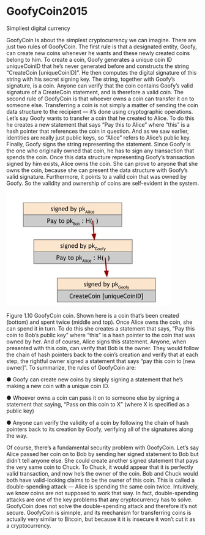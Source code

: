 ﻿# GoofyCoin2015
Simpliest digital currency

GoofyCoin
Is about the simplest cryptocurrency we can imagine. There
are just two rules of GoofyCoin. The first rule is that a designated entity, Goofy, can create new coins
whenever he wants and these newly created coins belong to him.
To create a coin, Goofy generates a unique coin ID uniqueCoinID that he’s never generated before
and constructs the string “CreateCoin [uniqueCoinID]”. He then computes the digital signature of
this string with his secret signing key. The string, together with Goofy’s signature, is a coin. Anyone
can verify that the coin contains Goofy’s valid signature of a CreateCoin statement, and is therefore a
valid coin.
The second rule of GoofyCoin is that whoever owns a coin can transfer it on to someone else.
Transferring a coin is not simply a matter of sending the coin data structure to the recipient — it’s
done using cryptographic operations.
Let’s say Goofy wants to transfer a coin that he created to Alice. To do this he creates a new
statement that says “Pay this to Alice” where “this” is a hash pointer that references the coin in
question. And as we saw earlier, identities are really just public keys, so “Alice” refers to Alice’s public
key. Finally, Goofy signs the string representing the statement. Since Goofy is the one who originally
owned that coin, he has to sign any transaction that spends the coin. Once this data structure
representing Goofy’s transaction signed by him exists, Alice owns the coin. She can prove to anyone
that she owns the coin, because she can present the data structure with Goofy’s valid signature.
Furthermore, it points to a valid coin that was owned by Goofy. So the validity and ownership of coins
are self-evident in the system.

![Alt text](https://github.com/vinils/GoofyCoin2015/blob/master/GoofyCoin.jpg "Figure 1.10")

Figure 1.10 GoofyCoin coin. Shown here is a coin that’s been created (bottom) and spent twice
(middle and top).
Once Alice owns the coin, she can spend it in turn. To do this she creates a statement that says, “Pay
this coin to Bob’s public key” where “this” is a hash pointer to the coin that was owned by her. And of
course, Alice signs this statement. Anyone, when presented with this coin, can verify that Bob is the
owner. They would follow the chain of hash pointers back to the coin’s creation and verify that at
each step, the rightful owner signed a statement that says “pay this coin to [new owner]”.
To summarize, the rules of GoofyCoin are:

● Goofy can create new coins by simply signing a statement that he’s making a new coin with a
unique coin ID.

● Whoever owns a coin can pass it on to someone else by signing a statement that saying, “Pass
on this coin to X” (where X is specified as a public key)

● Anyone can verify the validity of a coin by following the chain of hash pointers back to its
creation by Goofy, verifying all of the signatures along the way.

Of course, there’s a fundamental security problem with GoofyCoin. Let’s say Alice passed her coin on
to Bob by sending her signed statement to Bob but didn’t tell anyone else. She could create another
signed statement that pays the very same coin to Chuck. To Chuck, it would appear that it is perfectly
valid transaction, and now he’s the owner of the coin. Bob and Chuck would both have valid-looking
claims to be the owner of this coin. This is called a double-spending attack — Alice is spending the
same coin twice. Intuitively, we know coins are not supposed to work that way.
In fact, double-spending attacks are one of the key problems that any cryptocurrency has to solve.
GoofyCoin does not solve the double-spending attack and therefore it’s not secure. GoofyCoin is
simnple, and its mechanism for transferring coins is actually very similar to Bitcoin, but because it it is
insecure it won’t cut it as a cryptocurrency.
